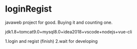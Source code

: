 # loginRegist
javaweb project for good.
Buying it and counting one.

jdk1.8+tomcat9.0+mysql8.0+idea2018+vscode+nodejs+vue-cli

1.login and regist (finish)
2.wait for developing
